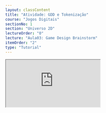 ```yaml
---
layout: classContent
title: "Atividade: GDD e Tokenização"
course: "Jogos Digitais"
sectionNo: 1
section: "Universo 2D"
lectureOrder: "0"
lecture: "Aula03: Game Design Brainstorm"
itemOrder: "2"
type: "Tutorial"
---
```

<iframe src="https://docs.google.com/document/d/e/2PACX-1vQ94zn6ml8g_KEPR1AI1DWEn18lxBbZKg8VkAtC6iFLHjEX5jqSTT2FjA1gA0OAIxr2NTkC-Yt_oUvP/pub?embedded=true"></iframe>
